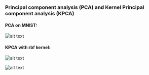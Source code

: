 ### Principal component analysis (PCA) and Kernel Principal component analysis (KPCA)

#### PCA on MNIST:
![alt text](https://raw.githubusercontent.com/MaxHolmberg96/pca/master/pca.png)

#### KPCA with rbf kernel:
![alt text](https://raw.githubusercontent.com/MaxHolmberg96/pca/master/kpca_before.png)

![alt text](https://raw.githubusercontent.com/MaxHolmberg96/pca/master/kpca_after.png)
